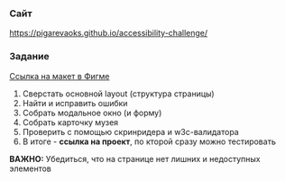 ### Сайт

https://pigarevaoks.github.io/accessibility-challenge/

### Задание

[Ссылка на макет в Фигме](https://www.figma.com/file/TAuhy5Uaoh6VSyhwB9RDxU/Digital-Accessibility---task-for-developers?node-id=0%3A1)

1. Cверстать основной layout (структура страницы)
2. Найти и исправить ошибки
3. Собрать модальное окно (и форму)
4. Собрать карточку музея
5. Проверить с помощью скринридера и w3c-валидатора
6. В итоге - **ссылка на проект**, по кторой сразу можно тестировать

**ВАЖНО:** Убедиться, что на странице нет лишних и недоступных элементов
